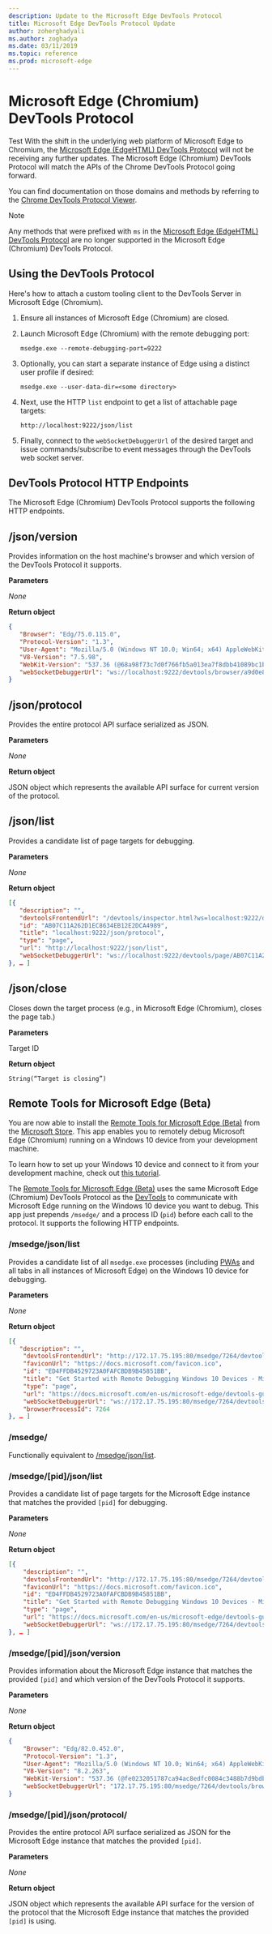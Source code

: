 ```yaml
---
description: Update to the Microsoft Edge DevTools Protocol
title: Microsoft Edge DevTools Protocol Update
author: zoherghadyali
ms.author: zoghadya
ms.date: 03/11/2019
ms.topic: reference
ms.prod: microsoft-edge
---
```


# Microsoft Edge (Chromium) DevTools Protocol
Test
With the shift in the underlying web platform of Microsoft Edge to Chromium, the [Microsoft Edge (EdgeHTML) DevTools Protocol](./devtools-protocol/index.md) will not be receiving any further updates. The Microsoft Edge (Chromium) DevTools Protocol will match the APIs of the Chrome DevTools Protocol going forward. 

You can find documentation on those domains and methods by referring to the [Chrome DevTools Protocol Viewer](https://chromedevtools.github.io/devtools-protocol/tot/).

> [!NOTE]
> Any methods that were prefixed with `ms` in the [Microsoft Edge (EdgeHTML) DevTools Protocol](./devtools-protocol/index.md) are no longer supported in the Microsoft Edge (Chromium) DevTools Protocol.

## Using the DevTools Protocol

Here's how to attach a custom tooling client to the DevTools Server in Microsoft Edge (Chromium).

1. Ensure all instances of Microsoft Edge (Chromium) are closed.

2. Launch Microsoft Edge (Chromium) with the remote debugging port:

    ```
    msedge.exe --remote-debugging-port=9222
    ```

3. Optionally, you can start a separate instance of Edge using a distinct user profile if desired:

    ```
    msedge.exe --user-data-dir=<some directory>
    ```

4. Next, use the HTTP `list` endpoint to get a list of attachable page targets:

    ```
    http://localhost:9222/json/list
    ```

5. Finally, connect to the `webSocketDebuggerUrl` of the desired target and issue commands/subscribe to event messages through the DevTools web socket server.

## DevTools Protocol HTTP Endpoints

The Microsoft Edge (Chromium) DevTools Protocol supports the following HTTP endpoints.

## /json/version
Provides information on the host machine's browser and which version of the DevTools Protocol it supports.

**Parameters**

*None*

**Return object**

```json
{
   "Browser": "Edg/75.0.115.0",
   "Protocol-Version": "1.3",
   "User-Agent": "Mozilla/5.0 (Windows NT 10.0; Win64; x64) AppleWebKit/537.36 (KHTML, like Gecko) Chrome/75.0.3739.0 Safari/537.36 Edg/75.0.115.0",
   "V8-Version": "7.5.98",
   "WebKit-Version": "537.36 (@68a98f73c7d0f766fb5a013ea7f8dbb41089bc1b)",
   "webSocketDebuggerUrl": "ws://localhost:9222/devtools/browser/a9d0e8cf-476a-4a89-bba9-0fc27ce691cd"
}
```

## /json/protocol

Provides the entire protocol API surface serialized as JSON.

**Parameters**

*None*

**Return object**

JSON object which represents the available API surface for current version of the protocol.

## /json/list

Provides a candidate list of page targets for debugging.

**Parameters**

*None*

**Return object**

```json
[{
   "description": "",
   "devtoolsFrontendUrl": "/devtools/inspector.html?ws=localhost:9222/devtools/page/AB07C11A262D1EC8634EB12E2DCA4989",
   "id": "AB07C11A262D1EC8634EB12E2DCA4989",
   "title": "localhost:9222/json/protocol",
   "type": "page",
   "url": "http://localhost:9222/json/list",
   "webSocketDebuggerUrl": "ws://localhost:9222/devtools/page/AB07C11A262D1EC8634EB12E2DCA4989"
}, … ]
```

## /json/close

Closes down the target process (e.g., in Microsoft Edge (Chromium), closes the page tab.)

**Parameters**

Target ID 

**Return object**

```
String(“Target is closing”)
```

## Remote Tools for Microsoft Edge (Beta)

You are now able to install the [Remote Tools for Microsoft Edge (Beta)](https://www.microsoft.com/store/apps/9P6CMFV44ZLT) from the [Microsoft Store](https://www.microsoft.com/store/apps/windows). This app enables you to remotely debug Microsoft Edge (Chromium) running on a Windows 10 device from your development machine.

To learn how to set up your Windows 10 device and connect to it from your development machine, check out [this tutorial](./devtools-guide-chromium/remote-debugging/windows.md).

The [Remote Tools for Microsoft Edge (Beta)](https://www.microsoft.com/store/apps/9P6CMFV44ZLT) uses the same Microsoft Edge (Chromium) DevTools Protocol as the [DevTools](./devtools-guide-chromium.md) to communicate with Microsoft Edge running on the Windows 10 device you want to debug. This app just prepends `/msedge/` and a process ID (`pid`) before each call to the protocol. It supports the following HTTP endpoints.

### /msedge/json/list

Provides a candidate list of all `msedge.exe` processes (including [PWAs](./progressive-web-apps-chromium/index.md) and all tabs in all instances of Microsoft Edge) on the Windows 10 device for debugging.

**Parameters**

*None*

**Return object**

```json
[{
   "description": "",
    "devtoolsFrontendUrl": "http://172.17.75.195:80/msedge/7264/devtools/inspector.html?ws=172.17.75.195:80/msedge/7264/devtools/page/ED4FFDB4529723A0FAFCBDB9B45851BB",
    "faviconUrl": "https://docs.microsoft.com/favicon.ico",
    "id": "ED4FFDB4529723A0FAFCBDB9B45851BB",
    "title": "Get Started with Remote Debugging Windows 10 Devices - Microsoft Edge Development | Microsoft Docs",
    "type": "page",
    "url": "https://docs.microsoft.com/en-us/microsoft-edge/devtools-guide-chromium/remote-debugging/windows",
    "webSocketDebuggerUrl": "ws://172.17.75.195:80/msedge/7264/devtools/page/ED4FFDB4529723A0FAFCBDB9B45851BB",
    "browserProcessId": 7264
}, … ]
```

### /msedge/

Functionally equivalent to [/msedge/json/list](#msedgejsonlist). 

### /msedge/[pid]/json/list

Provides a candidate list of page targets for the Microsoft Edge instance that matches the provided `[pid]` for debugging.

**Parameters**

*None*

**Return object**

```json
[{
    "description": "",
    "devtoolsFrontendUrl": "http://172.17.75.195:80/msedge/7264/devtools/inspector.html?ws=172.17.75.195:80/msedge/7264/devtools/page/ED4FFDB4529723A0FAFCBDB9B45851BB",
    "faviconUrl": "https://docs.microsoft.com/favicon.ico",
    "id": "ED4FFDB4529723A0FAFCBDB9B45851BB",
    "title": "Get Started with Remote Debugging Windows 10 Devices - Microsoft Edge Development | Microsoft Docs",
    "type": "page",
    "url": "https://docs.microsoft.com/en-us/microsoft-edge/devtools-guide-chromium/remote-debugging/windows",
    "webSocketDebuggerUrl": "ws://172.17.75.195:80/msedge/7264/devtools/page/ED4FFDB4529723A0FAFCBDB9B45851BB"
}, … ]
```

### /msedge/[pid]/json/version

Provides information about the Microsoft Edge instance that matches the provided `[pid]` and which version of the DevTools Protocol it supports.

**Parameters**

*None*

**Return object**

```json
{
    "Browser": "Edg/82.0.452.0",
    "Protocol-Version": "1.3",
    "User-Agent": "Mozilla/5.0 (Windows NT 10.0; Win64; x64) AppleWebKit/537.36 (KHTML, like Gecko) Chrome/82.0.4080.0 Safari/537.36 Edg/82.0.452.0",
    "V8-Version": "8.2.263",
    "WebKit-Version": "537.36 (@fe0232051787ca94ac8edfc0084c3488b7d9bdb2)",
    "webSocketDebuggerUrl": "172.17.75.195:80/msedge/7264/devtools/browser/7a67c8c4-138b-48e3-bfe0-cb7af34d559a"
}
```

### /msedge/[pid]/json/protocol/

Provides the entire protocol API surface serialized as JSON for the Microsoft Edge instance that matches the provided `[pid]`.

**Parameters**

*None*

**Return object**

JSON object which represents the available API surface for the version of the protocol that the Microsoft Edge instance that matches the provided `[pid]` is using.
